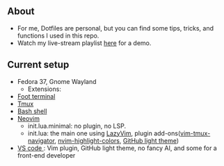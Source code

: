 ## About

- For me, Dotfiles are personal, but you can find some tips, tricks, and functions I used in this repo.
- Watch my live-stream playlist [here](https://www.youtube.com/playlist?list=PLcazFfFZIFPld0UvU7OxYl6ayyBJ6MvY7) for a demo.

## Current setup

- Fedora 37, Gnome Wayland
  - Extensions:
- [Foot terminal](./foot/foot.ini)
- [Tmux](./tmux/tmux.conf)
- [Bash shell](./bashrc)
- [Neovim](./nvim/)
  - init.lua.minimal: no plugin, no LSP.
  - init.lua: the main one using [LazyVim](https://www.lazyvim.org/), plugin add-ons([vim-tmux-navigator](https://github.com/christoomey/vim-tmux-navigator), [nvim-highlight-colors](https://github.com/brenoprata10/nvim-highlight-colors), [GitHub light theme](https://github.com/projekt0n/github-nvim-theme))
- [ VS code ](./profile.code-profile): Vim plugin, GitHub light theme, no fancy AI, and some for a front-end developer

